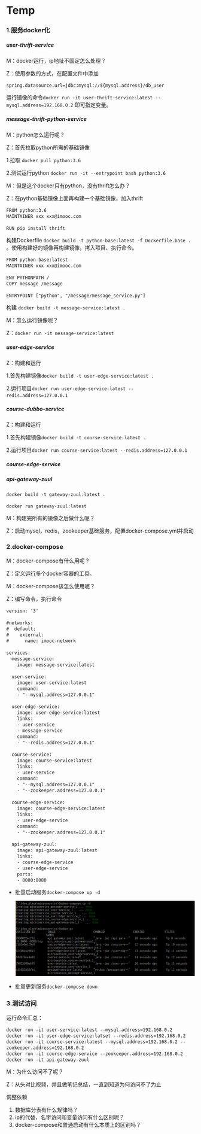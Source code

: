 # Temp

### 1.服务docker化  

##### user-thrift-service

M：docker运行，ip地址不固定怎么处理？

Z：使用参数的方式，在配置文件中添加

```properties
spring.datasource.url=jdbc:mysql://${mysql.address}/db_user
```

运行镜像的命令``docker run -it user-thrift-service:latest --mysql.address=192.168.0.2`` 即可指定变量。     

##### message-thrift-python-service

M：python怎么运行呢？

Z：首先拉取python所需的基础镜像

1.拉取   ``docker pull python:3.6``    

2.测试运行python   ``docker run -it --entrypoint bash python:3.6``   

M：但是这个docker只有python，没有thrift怎么办？

Z：在python基础镜像上面再构建一个基础镜像，加入thrift

```properties
FROM python:3.6
MAINTAINER xxx xxx@imooc.com

RUN pip install thrift
```

构建Dockerfile  ``docker build -t python-base:latest -f Dockerfile.base .`` 。使用构建好的镜像再构建镜像，拷入项目、执行命令。

```properties
FROM python-base:latest
MAINTAINER xxx xxx@imooc.com

ENV PYTHONPATH /
COPY message /message

ENTRYPOINT ["python", "/message/message_service.py"]
```

构建  ``docker build -t message-service:latest .`` 

M：怎么运行镜像呢？

Z：``docker run -it message-service:latest``  

##### user-edge-service

Z：构建和运行

1.首先构建镜像``docker build -t user-edge-service:latest .``

2.运行项目``docker run user-edge-service:latest --redis.address=127.0.0.1``  

##### course-dubbo-service  

Z：构建和运行

1.首先构建镜像``docker build -t course-service:latest .``

2.运行项目``docker run course-service:latest --redis.address=127.0.0.1``  

##### course-edge-service

##### api-gateway-zuul

``docker build -t gateway-zuul:latest .``

``docker run gateway-zuul:latest``  

M：构建完所有的镜像之后做什么呢？

Z：启动mysql，redis，zookeeper基础服务，配置docker-compose.yml并启动

### 2.docker-compose  

M：docker-compose有什么用呢？

Z：定义运行多个docker容器的工具。

M：docker-compose该怎么使用呢？

Z：编写命令，执行命令

```properties
version: '3'

#networks:
#  default:
#    external:
#      name: imooc-network

services:
  message-service:
    image: message-service:latest

  user-service:
    image: user-service:latest
    command:
    - "--mysql.address=127.0.0.1"

  user-edge-service:
    image: user-edge-service:latest
    links:
    - user-service
    - message-service
    command:
    - "--redis.address=127.0.0.1"

  course-service:
    image: course-service:latest
    links:
    - user-service
    command:
    - "--mysql.address=127.0.0.1"
    - "--zookeeper.address=127.0.0.1"

  course-edge-service:
    image: course-edge-service:latest
    links:
    - user-edge-service
    command:
    - "--zookeeper.address=127.0.0.1"

  api-gateway-zuul:
    image: api-gateway-zuul:latest
    links:
    - course-edge-service
    - user-edge-service
    ports:
    - 8080:8080
```

- 批量启动服务``docker-compose up -d``  

  ![](../imgs/m02.png)  

- 批量更新服务``docker-compose down``

### 3.测试访问   

运行命令汇总：

```
docker run -it user-service:latest --mysql.address=192.168.0.2
docker run -it user-edge-service:latset --redis.address=192.168.0.2
docker run -it course-service:latest --mysql.address=192.168.0.2 --zookeeper.address=192.168.0.2
docker run -it course-edge-service --zookeeper.address=192.168.0.2
docker run -it api-gateway-zuul
```

M：为什么访问不了呢？

Z：从头对比视频，并且做笔记总结，一直到知道为何访问不了为止





调整依赖

1. 数据库分表有什么规律吗？
2. ip的代替，名字访问和变量访问有什么区别呢？
3. docker-compose和普通启动有什么本质上的区别吗？









